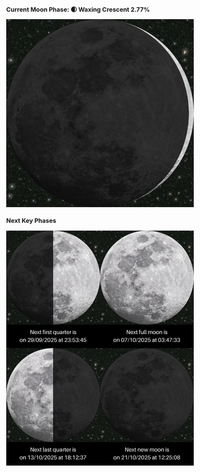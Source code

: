 ### Current Moon Phase: 🌒 Waxing Crescent 2.77%
![Moon Phase](moonphase.png)
### Next Key Phases
![Gallery](gallery.png)